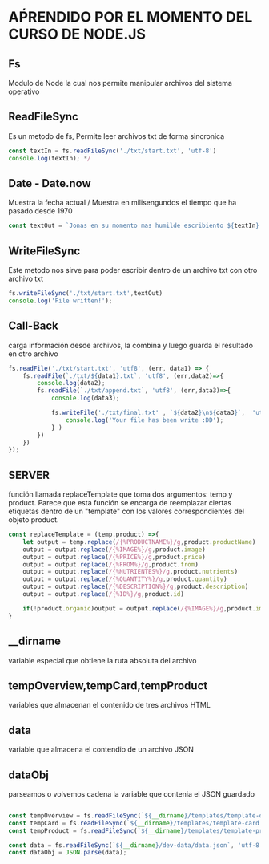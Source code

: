 
# AṔRENDIDO POR EL MOMENTO DEL CURSO DE NODE.JS

Fs
--

Modulo de Node la cual nos permite manipular archivos del sistema operativo

ReadFileSync
------------
Es un metodo de fs, Permite leer archivos txt de forma sincronica

```javascript
const textIn = fs.readFileSync('./txt/start.txt', 'utf-8')
console.log(textIn); */
```

Date - Date.now
---------------
Muestra la fecha actual / Muestra en milisengundos el tiempo que ha pasado desde 1970  

```javascript
const textOut = `Jonas en su momento mas humilde escribiento ${textIn}.\nCreated on ${Date()}
```

WriteFileSync
-------------
Este metodo nos sirve para poder escribir dentro de un archivo txt con otro archivo txt

```javascript
fs.writeFileSync('./txt/start.txt',textOut)
console.log('File written!');
```

Call-Back
---------
carga información desde archivos, la combina y luego guarda el resultado en otro archivo

```javascript
fs.readFile('./txt/start.txt', 'utf8', (err, data1) => {
    fs.readFile(`./txt/${data1}.txt`, 'utf8', (err,data2)=>{
        console.log(data2);
        fs.readFile(`./txt/append.txt`, 'utf8', (err,data3)=>{
            console.log(data3);

            fs.writeFile('./txt/final.txt' , `${data2}\n${data3}`,  'utf8' , err =>{
                console.log('Your file has been write :DD');
            } )
        })
    })
});
```

SERVER
------
 función llamada replaceTemplate que toma dos argumentos: temp y product. Parece que esta función se encarga de reemplazar ciertas etiquetas dentro de un "template" con los valores correspondientes del objeto product.

```javascript
const replaceTemplate = (temp,product) =>{
    let output = temp.replace(/{%PRODUCTNAME%}/g,product.productName)
    output = output.replace(/{%IMAGE%}/g,product.image)
    output = output.replace(/{%PRICE%}/g,product.price)
    output = output.replace(/{%FROM%}/g,product.from)
    output = output.replace(/{%NUTRIENTES%}/g,product.nutrients)
    output = output.replace(/{%QUANTITY%}/g,product.quantity)
    output = output.replace(/{%DESCRIPTION%}/g,product.description)
    output = output.replace(/{%ID%}/g,product.id)

    if(!product.organic)output = output.replace(/{%IMAGE%}/g,product.image)
}
```

__dirname  
---------
variable especial que obtiene la ruta absoluta del archivo

tempOverview,tempCard,tempProduct 
---------------------------------
 variables que almacenan el contenido de tres archivos HTML

data 
----
variable que almacena el contendio de un archivo JSON

dataObj 
-------
parseamos o volvemos cadena la variable que contenia el JSON guardado

```javascript

const tempOverview = fs.readFileSync(`${__dirname}/templates/template-overview.html`, 'utf-8',)
const tempCard = fs.readFileSync(`${__dirname}/templates/template-card.html`, 'utf-8',)
const tempProduct = fs.readFileSync(`${__dirname}/templates/template-product.html`, 'utf-8',)

const data = fs.readFileSync(`${__dirname}/dev-data/data.json`, 'utf-8',)
const dataObj = JSON.parse(data);

```






